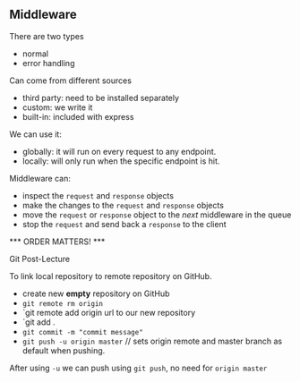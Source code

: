 ## Middleware

There are two types

- normal
- error handling

Can come from different sources

- third party: need to be installed separately
- custom: we write it
- built-in: included with express

We can use it: 

- globally: it will run on every request to any endpoint.
- locally: will only run when the specific endpoint is hit.

Middleware can:

- inspect the `request` and `response` objects
- make the changes to the `request` and `response` objects
- move the `request` or `response` object to the _next_ middleware in the queue
- stop the `request` and send back a `response` to the client

*** ORDER MATTERS! ***

Git Post-Lecture

To link local repository to remote repository on GitHub.

- create new **empty** repository on GitHub
- `git remote rm origin`
- `git remote add origin url to our new repository
- `git add .
- `git commit -m "commit message"`
- `git push -u origin master` // sets origin remote and master branch as default when pushing.

After using `-u` we can push using `git push`, no need for `origin master`

